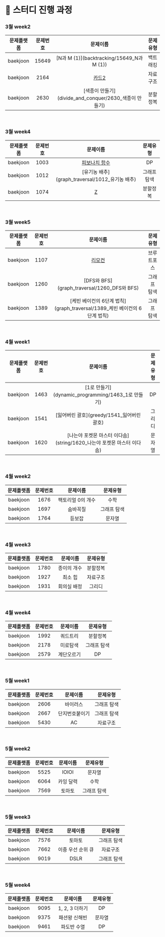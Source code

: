 # 📅 스터디 진행 과정

### 3월 week2

| 문제플랫폼 | 문제번호 |                        문제이름                        | 문제유형 |
| :--------: | :------: | :----------------------------------------------------: | :------: |
|  baekjoon  |  15649   |       [N과 M (1)](backtracking/15649_N과 M (1))        | 백트래킹 |
|  baekjoon  |   2164   |           [카드2](data_structure/2164_카드2)           | 자료구조 |
|  baekjoon  |   2630   | [색종이 만들기](divide_and_conquer/2630_색종이 만들기) | 분할정복 |

<br>

### 3월 week4

| 문제플랫폼 | 문제번호 |                        문제이름                        |  문제유형   |
| :--------: | :------: | :----------------------------------------------------: | :---------: |
|  baekjoon  |   1003   | [피보나치 함수](dynamic_programming/1003_피보나치함수) |     DP      |
|  baekjoon  |   1012   |    [유기농 배추](graph_traversal/1012_유기농 배추)     | 그래프 탐색 |
|  baekjoon  |   1074   |             [Z](divide_and_conquer/1074_Z)             |  분할정복   |

<br>

### 3월 week5

| 문제플랫폼 | 문제번호 |                           문제이름                           |  문제유형   |
| :--------: | :------: | :----------------------------------------------------------: | :---------: |
|  baekjoon  |   1107   |              [리모컨](brute_force/1107_리모컨)               | 브루트포스  |
|  baekjoon  |   1260   |         [DFS와 BFS](graph_traversal/1260_DFS와 BFS)          | 그래프 탐색 |
|  baekjoon  |   1389   | [케빈 베이컨의 6단계 법칙](graph_traversal/1389_케빈 베이컨의 6단계 법칙) | 그래프 탐색 |

<br>

### 4월 week1

| 문제플랫폼 | 문제번호 |                           문제이름                           | 문제유형 |
| :--------: | :------: | :----------------------------------------------------------: | :------: |
|  baekjoon  |   1463   |      [1로 만들기](dynamic_programming/1463_1로 만들기)       |    DP    |
|  baekjoon  |   1541   |          [잃어버린 괄호](greedy/1541_잃어버린 괄호)          |  그리디  |
|  baekjoon  |   1620   | [나는야 포켓몬 마스터 이다솜](string/1620_나는야 포켓몬 마스터 이다솜) |  문자열  |

<br>

### 4월 week2

| 문제플랫폼 | 문제번호 |     문제이름      |  문제유형   |
| :--------: | :------: | :---------------: | :---------: |
|  baekjoon  |   1676   | 팩토리얼 0의 개수 |    수학     |
|  baekjoon  |   1697   |     숨바꼭질      | 그래프 탐색 |
|  baekjoon  |   1764   |      듣보잡       |   문자열    |

<br>

### 4월 week3

| 문제플랫폼 | 문제번호 |  문제이름   | 문제유형 |
| :--------: | :------: | :---------: | :------: |
|  baekjoon  |   1780   | 종이의 개수 | 분할정복 |
|  baekjoon  |   1927   |   최소 힙   | 자료구조 |
|  baekjoon  |   1931   | 회의실 배정 |  그리디  |

<br>

### 4월 week4

| 문제플랫폼 | 문제번호 |  문제이름  |  문제유형   |
| :--------: | :------: | :--------: | :---------: |
|  baekjoon  |   1992   |  쿼드트리  |  분할정복   |
|  baekjoon  |   2178   |  미로탐색  | 그래프 탐색 |
|  baekjoon  |   2579   | 계단오르기 |     DP      |

<br>

### 5월 week1

| 문제플랫폼 | 문제번호 |    문제이름    |  문제유형   |
| :--------: | :------: | :------------: | :---------: |
|  baekjoon  |   2606   |    바이러스    | 그래프 탐색 |
|  baekjoon  |   2667   | 단지번호붙이기 | 그래프 탐색 |
|  baekjoon  |   5430   |       AC       |  자료구조   |

<br>

### 5월 week2

| 문제플랫폼 | 문제번호 | 문제이름  |  문제유형   |
| :--------: | :------: | :-------: | :---------: |
|  baekjoon  |   5525   |   IOIOI   |   문자열    |
|  baekjoon  |   6064   | 카잉 달력 |    수학     |
|  baekjoon  |   7569   |  토마토   | 그래프 탐색 |

<br>

### 5월 week3

| 문제플랫폼 | 문제번호 |     문제이름      |  문제유형   |
| :--------: | :------: | :---------------: | :---------: |
|  baekjoon  |   7576   |      토마토       | 그래프 탐색 |
|  baekjoon  |   7662   | 이중 우선 순위 큐 |  자료구조   |
|  baekjoon  |   9019   |       DSLR        | 그래프 탐색 |

<br>

### 5월 week4

| 문제플랫폼 | 문제번호 |    문제이름    | 문제유형 |
| :--------: | :------: | :------------: | :------: |
|  baekjoon  |   9095   | 1, 2, 3 더하기 |    DP    |
|  baekjoon  |   9375   | 패션왕 신해빈  |  문자열  |
|  baekjoon  |   9461   |  파도반 수열   |    DP    |

<br>

